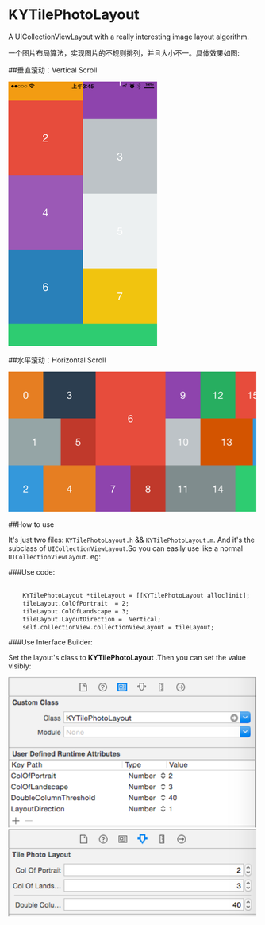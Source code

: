 # KYTilePhotoLayout
A UICollectionViewLayout with a really interesting image layout algorithm.

一个图片布局算法，实现图片的不规则排列，并且大小不一。具体效果如图:


##垂直滚动：Vertical Scroll

<img src="demo.png" width = "300">


##水平滚动：Horizontal Scroll

<img src="demo2.png" width = "500">

##How to use

It's just two files: `KYTilePhotoLayout.h` && `KYTilePhotoLayout.m`. And it's the subclass of `UICollectionViewLayout`.So you can easily use like a normal `UICollectionViewLayout`. eg:

###Use code:

```objc

    KYTilePhotoLayout *tileLayout = [[KYTilePhotoLayout alloc]init];
    tileLayout.ColOfPortrait  = 2;
    tileLayout.ColOfLandscape = 3;
    tileLayout.LayoutDirection =  Vertical;
    self.collectionView.collectionViewLayout = tileLayout;

```

###Use Interface Builder:

Set the layout's class to **KYTilePhotoLayout** .Then you can set the value visibly:

<img src="ScreenShot_1.png" width = "500">

<img src="ScreenShot_2.png" width = "500">


